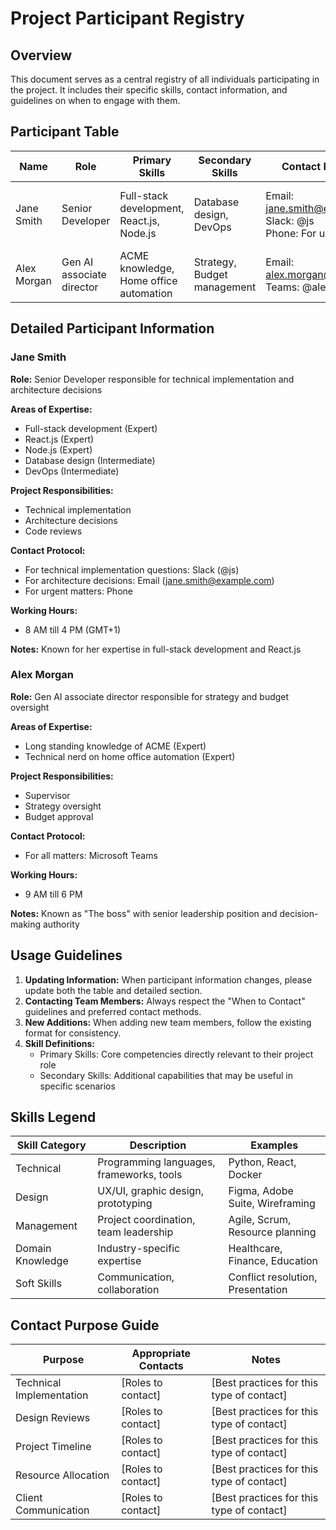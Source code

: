 # Project Participant Registry

## Overview
This document serves as a central registry of all individuals participating in the project. It includes their specific skills, contact information, and guidelines on when to engage with them.

## Participant Table

| Name | Role | Primary Skills | Secondary Skills | Contact Information | When to Contact | Availability |
|------|------|----------------|------------------|---------------------|----------------|-------------|
| Jane Smith | Senior Developer | Full-stack development, React.js, Node.js | Database design, DevOps | Email: jane.smith@example.com<br>Slack: @js<br>Phone: For urgent matters | Technical implementation questions, architecture decisions | 8am-4pm (GMT+1) |
| Alex Morgan | Gen AI associate director | ACME knowledge, Home office automation | Strategy, Budget management | Email: alex.morgan@example.com<br>Teams: @alexm | Strategy confirmation, budget alignment | 9am-6pm |

## Detailed Participant Information



### Jane Smith

**Role:** Senior Developer responsible for technical implementation and architecture decisions

**Areas of Expertise:**
- Full-stack development (Expert)
- React.js (Expert)
- Node.js (Expert)
- Database design (Intermediate)
- DevOps (Intermediate)

**Project Responsibilities:**
- Technical implementation
- Architecture decisions
- Code reviews

**Contact Protocol:**
- For technical implementation questions: Slack (@js)
- For architecture decisions: Email (jane.smith@example.com)
- For urgent matters: Phone

**Working Hours:**
- 8 AM till 4 PM (GMT+1)

**Notes:**
Known for her expertise in full-stack development and React.js

### Alex Morgan

**Role:** Gen AI associate director responsible for strategy and budget oversight

**Areas of Expertise:**
- Long standing knowledge of ACME (Expert)
- Technical nerd on home office automation (Expert)

**Project Responsibilities:**
- Supervisor
- Strategy oversight
- Budget approval

**Contact Protocol:**
- For all matters: Microsoft Teams

**Working Hours:**
- 9 AM till 6 PM

**Notes:**
Known as "The boss" with senior leadership position and decision-making authority

## Usage Guidelines

1. **Updating Information:** When participant information changes, please update both the table and detailed section.
2. **Contacting Team Members:** Always respect the "When to Contact" guidelines and preferred contact methods.
3. **New Additions:** When adding new team members, follow the existing format for consistency.
4. **Skill Definitions:**
   - Primary Skills: Core competencies directly relevant to their project role
   - Secondary Skills: Additional capabilities that may be useful in specific scenarios

## Skills Legend

| Skill Category | Description | Examples |
|----------------|-------------|----------|
| Technical | Programming languages, frameworks, tools | Python, React, Docker |
| Design | UX/UI, graphic design, prototyping | Figma, Adobe Suite, Wireframing |
| Management | Project coordination, team leadership | Agile, Scrum, Resource planning |
| Domain Knowledge | Industry-specific expertise | Healthcare, Finance, Education |
| Soft Skills | Communication, collaboration | Conflict resolution, Presentation |

## Contact Purpose Guide

| Purpose | Appropriate Contacts | Notes |
|---------|----------------------|-------|
| Technical Implementation | [Roles to contact] | [Best practices for this type of contact] |
| Design Reviews | [Roles to contact] | [Best practices for this type of contact] |
| Project Timeline | [Roles to contact] | [Best practices for this type of contact] |
| Resource Allocation | [Roles to contact] | [Best practices for this type of contact] |
| Client Communication | [Roles to contact] | [Best practices for this type of contact] |